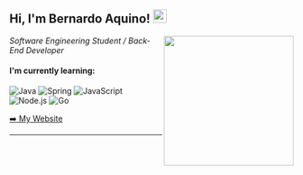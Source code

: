 <h2>Hi, I'm Bernardo Aquino! <img src="https://github.githubassets.com/images/mona-whisper.gif" height="24" /></h2>
<!-- <img align='right' src="https://media.giphy.com/media/836HiJc7pgzy8iNXCn/giphy.gif" width="230" /> -->
<img align='right' src="https://media2.giphy.com/media/v1.Y2lkPTc5MGI3NjExZW1odTlwejlvOWZ0ZXg3OWcwNHY2NnB4cXQ2MW15aHF5cGw1bmxsNiZlcD12MV9pbnRlcm5hbF9naWZfYnlfaWQmY3Q9Zw/qgQUggAC3Pfv687qPC/giphy.webp" width="230" />
<p><em>Software Engineering Student / Back-End Developer </em>

<h4> I'm currently learning: </h4>

![Java](https://img.shields.io/badge/Java-ED8B00?style=for-the-badge&logo=openjdk&logoColor=white)
![Spring](https://img.shields.io/badge/Spring-6DB33F?style=for-the-badge&logo=spring&logoColor=white)
![JavaScript](https://img.shields.io/badge/JavaScript-323330?style=for-the-badge&logo=javascript&logoColor=F7DF1E)
![Node.js](https://img.shields.io/badge/Node.js-43853D?style=for-the-badge&logo=node.js&logoColor=white)
![Go](https://img.shields.io/badge/go-%2300ADD8.svg?style=for-the-badge&logo=go&logoColor=white)
<!-- ![MySQL](https://img.shields.io/badge/MySQL-00000F?style=for-the-badge&logo=mysql&logoColor=white)
![PostgreSQL](https://img.shields.io/badge/PostgreSQL-316192?style=for-the-badge&logo=postgresql&logoColor=white) -->

<p align="left"><a href="https://bernardoaquino.tech/">➡️ My Website</a></p>

<!-- <h4> Here are some projects that I'm working on: </h4>

  - [How to Deploy an OpenAI Streaming API on AWS Lambda Using Python.](https://yuque.com/luchen/buzhou/glh83gd3fsd6rw78) - 2024-04-09 10:56
  - [2023 Google I/O Connect Shanghai 参会总结：云，AI 与 Web](https://yuque.com/luchen/buzhou/lbtio5z9p8gssn26) - 2023-09-11 02:57
  - [[个人向] Google State of DevOps Reports 2022 解读](https://yuque.com/luchen/buzhou/za1pom) - 2022-10-18 09:23
  - [[Presentation] 蚂蚁前端灰度监控与变更防御](https://yuque.com/luchen/buzhou/kf6tm3) - 2021-07-12 10:08
  - [在没有 SourceMap 的情况下反解源码](https://yuque.com/luchen/buzhou/dpbum7) - 2021-07-12 10:06
  - [为自己的团队定制 CSS 框架](https://yuque.com/luchen/buzhou/bs9tzt) - 2021-03-02 07:10 -->

<!-- <p align="right"><a href="https://bernardoaquino.tech/">➡️ My Website</a></p>
<p align="right">
  Generated by
  <a href="https://github.com/marketplace/actions/yuque-to-readme">actions/yuque-2-readme</a>
</p> -->

-----
<!-- <a href="https://github.com/RaoHai/RaoHai/actions">
<img align="right" alt="Build README" src="https://github.com/RaoHai/RaoHai/workflows/yuque/badge.svg?branch=master" />
</a>
<a  href="https://github.com/RaoHai/RaoHai/blob/master/How-I-Built-A-Self-Updating-README-by-Webhooks-and-Netlify-Functions.md">
How I Built A Self-Updating README by Webhooks and Netlify Functions.
</a> -->
